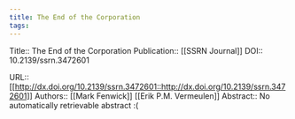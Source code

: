 ```yaml
---
title: The End of the Corporation
tags: 
---
```


Title:: The End of the Corporation
Publication:: [[SSRN Journal]]
DOI:: 10.2139/ssrn.3472601                                                                      

URL:: [[http://dx.doi.org/10.2139/ssrn.3472601::http://dx.doi.org/10.2139/ssrn.3472601]]
Authors:: [[Mark Fenwick]] [[Erik P.M. Vermeulen]] 
Abstract:: No automatically retrievable abstract :(
